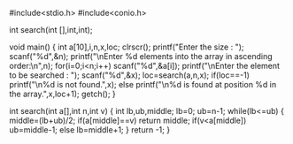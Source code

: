 #include<stdio.h>
#include<conio.h>

int search(int [],int,int);

void main()
{
	int a[10],i,n,x,loc;
	clrscr();
	printf("Enter the size : ");
	scanf("%d",&n);
	printf("\nEnter %d elements into the array in ascending order:\n",n);
	for(i=0;i<n;i++)
	scanf("%d",&a[i]);
	printf("\nEnter the element to be searched : ");
	scanf("%d",&x);
	loc=search(a,n,x);
	if(loc==-1) printf("\n%d is not found.",x);
	else printf("\n%d is found at position %d in the array.",x,loc+1);
	getch();
}

int search(int a[],int n,int v)
{
	int lb,ub,middle;
	lb=0;
	ub=n-1;
	while(lb<=ub)
	{
		middle=(lb+ub)/2;
		if(a[middle]==v) return middle;
		if(v<a[middle]) ub=middle-1;
		else lb=middle+1;
	}
	return -1;
}